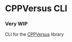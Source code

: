 # CPPVersus CLI
### Very WIP

CLI for the [CPPVersus](https://github.com/Multiversus-Oceania/cppversus) library
